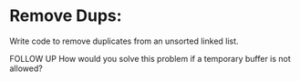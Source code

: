 # Remove Dups:
Write code to remove duplicates from an unsorted linked list.

FOLLOW UP
How would you solve this problem if a temporary buffer is not allowed?
